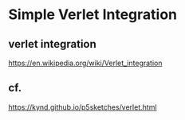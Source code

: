 # Simple Verlet Integration

## verlet integration

https://en.wikipedia.org/wiki/Verlet_integration

## cf.

https://kynd.github.io/p5sketches/verlet.html
